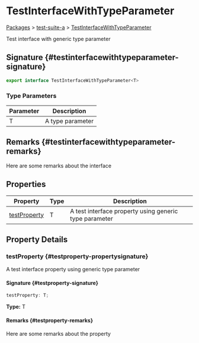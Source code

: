 # TestInterfaceWithTypeParameter

[Packages](/) &gt; [test-suite-a](/test-suite-a/) &gt; [TestInterfaceWithTypeParameter](/test-suite-a/testinterfacewithtypeparameter-interface)

Test interface with generic type parameter

## Signature {#testinterfacewithtypeparameter-signature}

```typescript
export interface TestInterfaceWithTypeParameter<T>
```

### Type Parameters

| Parameter | Description |
| - | - |
| T | A type parameter |

## Remarks {#testinterfacewithtypeparameter-remarks}

Here are some remarks about the interface

## Properties

| Property | Type | Description |
| - | - | - |
| [testProperty](/test-suite-a/testinterfacewithtypeparameter-interface#testproperty-propertysignature) | T | A test interface property using generic type parameter |

## Property Details

### testProperty {#testproperty-propertysignature}

A test interface property using generic type parameter

#### Signature {#testproperty-signature}

```typescript
testProperty: T;
```

**Type:** T

#### Remarks {#testproperty-remarks}

Here are some remarks about the property
